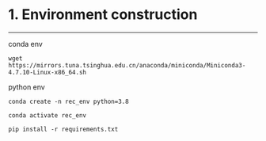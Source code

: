 # 1. Environment construction


***

conda env 
```shell
wget https://mirrors.tuna.tsinghua.edu.cn/anaconda/miniconda/Miniconda3-4.7.10-Linux-x86_64.sh
```

python env
```shell
conda create -n rec_env python=3.8

conda activate rec_env

pip install -r requirements.txt
```